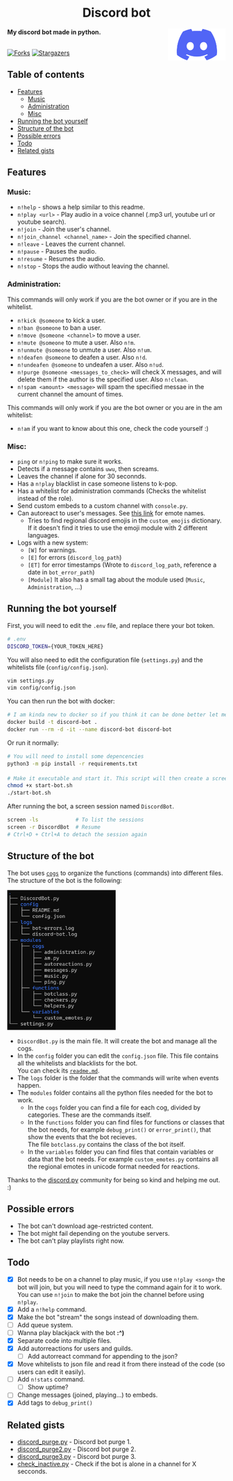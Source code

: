 <div>
  <h1 align="center">Discord bot</h1>
  <b>My discord bot made in python.</b>
  <a target="_blank" href="https://github.com/r4v10l1/discord-bot">
    <img align="right" height="75em" src="images/Discord.png" alt="Discord logo" />
  </a>
  <br><br>
</div>

[![Forks][forks-shield]][forks-url]
[![Stargazers][stars-shield]][stars-url]

## Table of contents
* [Features](#features)
	* [Music](#music)
	* [Administration](#music)
	* [Misc](#music)
* [Running the bot yourself](#running-the-bot-yourself)
* [Structure of the bot](#structure-of-the-bot)
* [Possible errors](#possible-errors)
* [Todo](#todo)
* [Related gists](#related-gists)

## Features

### Music:
* `n!help` - shows a help similar to this readme.
* `n!play <url>` - Play audio in a voice channel (.mp3 url, youtube url or youtube search).
* `n!join` - Join the user's channel.
* `n!join_channel <channel_name>` - Join the specified channel.
* `n!leave` - Leaves the current channel.
* `n!pause` - Pauses the audio.
* `n!resume` - Resumes the audio.
* `n!stop` - Stops the audio without leaving the channel.

### Administration:
This commands will only work if you are the bot owner or if you are in the whitelist.
* `n!kick @someone` to kick a user.
* `n!ban @someone` to ban a user.
* `n!move @someone <channel>` to move a user.
* `n!mute @someone` to mute a user. Also `n!m`.
* `n!unmute @someone` to unmute a user. Also `n!um`.
* `n!deafen @someone` to deafen a user. Also `n!d`.
* `n!undeafen @someone` to undeafen a user. Also `n!ud`.
* `n!purge @someone <messages_to_check>` will check X messages, and will delete them if the author is the specified user. Also `n!clean`.
* `n!spam <amount> <message>` will spam the specified messae in the current channel the amount of times.

This commands will only work if you are the bot owner or you are in the am whitelist:
* `n!am` if you want to know about this one, check the code yourself :)

### Misc:
* `ping` or `n!ping` to make sure it works.
* Detects if a message contains `uwu`, then screams.
* Leaves the channel if alone for 30 seconnds.
* Has a `n!play` blacklist in case someone listens to k-pop.
* Has a whitelist for administration commands (Checks the whitelist instead of the role).
* Send custom embeds to a custom channel with `console.py`.
* Can autoreact to user's messages. See [this link](https://carpedm20.github.io/emoji/all.html?enableList=enable_list_alias) for emote names.
	* Tries to find regional discord emojis in the `custom_emojis` dictionary. If it doesn't find it tries to use the emoji module with 2 different languages.
* Logs with a new system:
	* `[W]` for warnings.
	* `[E]` for errors (`discord_log_path`)
	* `[ET]` for error timestamps (Wrote to `discord_log_path`, reference a date in `bot_error_path`)
	* `[Module]` It also has a small tag about the module used (`Music`, `Administration`, ...)

## Running the bot yourself
First, you will need to edit the `.env` file, and replace there your bot token.
```bash
# .env
DISCORD_TOKEN={YOUR_TOKEN_HERE}
```
You will also need to edit the configuration file (`settings.py`) and the whitelists file (`config/config.json`).
```bash
vim settings.py
vim config/config.json
```
You can then run the bot with docker:
```bash
# I am kinda new to docker so if you think it can be done better let me know
docker build -t discord-bot .
docker run --rm -d -it --name discord-bot discord-bot
```
Or run it normally:
```bash
# You will need to install some depencencies
python3 -m pip install -r requirements.txt

# Make it executable and start it. This script will then create a screen session
chmod +x start-bot.sh
./start-bot.sh
```
After running the bot, a screen session named `DiscordBot`.
```bash
screen -ls            # To list the sessions
screen -r DiscordBot  # Resume
# Ctrl+D + Ctrl+A to detach the session again
```

## Structure of the bot
The bot uses [`cogs`](https://discordpy.readthedocs.io/en/stable/ext/commands/cogs.html) to organize the functions (commands) into different files.  
The structure of the bot is the following:  

<img width="250px" src="images/bot-structure.png" alt="Structure of the bot">

* `DiscordBot.py` is the main file. It will create the bot and manage all the cogs.
* In the `config` folder you can edit the `config.json` file. This file contains all the whitelists and blacklists for the bot.  
	You can check its [`readme.md`](https://github.com/r4v10l1/discord-bot/tree/main/config).
* The `logs` folder is the folder that the commands will write when events happen.
* The `modules` folder contains all the python files needed for the bot to work.
	* In the `cogs` folder you can find a file for each cog, divided by categories. These are the commands itself.
	* In the `functions` folder you can find files for functions or classes that the bot needs, for example `debug_print()` or `error_print()`, that show the events that the bot recieves.  
		The file `botclass.py` contains the class of the bot itself.
	* In the `variables` folder you can find files that contain variables or data that the bot needs. For example `custom_emotes.py` contains all the regional emotes in unicode format needed for reactions.

Thanks to the [discord.py](https://discord.com/invite/r3sSKJJ) community for being so kind and helping me out. :)


## Possible errors
* The bot can't download age-restricted content.
* The bot might fail depending on the youtube servers.
* The bot can't play playlists right now.

## Todo
- [X] Bot needs to be on a channel to play music, if you use `n!play <song>` the bot will join, but you will need to type the command again for it to work. You can use `n!join` to make the bot join the channel before using `n!play`.
- [X] Add a `n!help` command.
- [X] Make the bot "stream" the songs instead of downloading them.
- [ ] Add queue system.
- [ ] Wanna play blackjack with the bot  **:^)**
- [X] Separate code into multiple files.
- [X] Add autorreactions for users and guilds.
    - [ ] Add autorreact command for appending to the json?
- [X] Move whitelists to json file and read it from there instead of the code (so users can edit it easily).
- [ ] Add `n!stats` command.
    - [ ] Show uptime?
- [ ] Change messages (joined, playing...) to embeds.
- [X] Add tags to `debug_print()`

## Related gists
* [discord_purge.py](https://gist.github.com/r4v10l1/a21360c3f92266c0b03db7cc9b73e7ff) - Discord bot purge 1.
* [discord_purge2.py](https://gist.github.com/r4v10l1/c684325e461d70c06b76277aedfe08d8) - Discord bot purge 2.
* [discord_purge3.py](https://gist.github.com/r4v10l1/c6af5d4149c0d6c04d4b8f94887a2ae3) - Discord bot purge 3.
* [check_inactive.py](https://gist.github.com/r4v10l1/0793c5e2d37bf77d5f279643f03d6112) - Check if the bot is alone in a channel for X secconds.

[forks-shield]: https://img.shields.io/github/forks/r4v10l1/discord-bot.svg?style=for-the-badge
[forks-url]: https://github.com/r4v10l1/discord-bot/network/members
[stars-shield]: https://img.shields.io/github/stars/r4v10l1/discord-bot.svg?style=for-the-badge
[stars-url]: https://github.com/r4v10l1/discord-bot/stargazers
